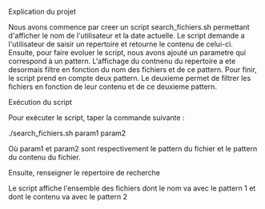 Explication du projet

Nous avons commence par creer un script search_fichiers.sh permettant d'afficher le nom de l'utilisateur et la date actuelle.
Le script demande a l'utilisateur de saisir un repertoire et retourne le contenu de celui-ci.
Ensuite, pour faire evoluer le script, nous avons ajouté un parametre qui correspond à un pattern. L'affichage du contnenu du repertoire a ete desormais filtre en fonction du nom des fichiers et de ce pattern.
Pour finir, le script prend en compte deux pattern. Le deuxieme permet de filtrer les fichiers en fonction de leur contenu et de ce deuxieme pattern.

Exécution du script

Pour exécuter le script, taper la commande suivante :

./search_fichiers.sh param1 param2

Où param1 et param2 sont respectivement le pattern du fichier et le pattern du contenu du fichier.

Ensuite, renseigner le repertoire de recherche

Le script affiche l'ensemble des fichiers dont le nom va avec le pattern 1 et dont le contenu va avec le pattern 2
